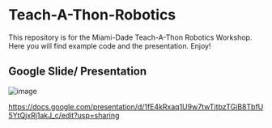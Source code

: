 # Teach-A-Thon-Robotics
This repository is for the Miami-Dade Teach-A-Thon Robotics Workshop. Here you will find example code and the presentation.  Enjoy!

## Google Slide/ Presentation
![image](https://github.com/rraheemp/Teach-A-Thon-Robotics/assets/89361408/3aa7e67e-36f3-4676-ab57-78bcb68eee15)

https://docs.google.com/presentation/d/1fE4kRxaq1U9w7twTjtbzTGiB8TbfU5YtQjxRj1akJ_c/edit?usp=sharing
